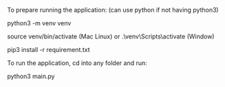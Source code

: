 To prepare running the application: (can use python if not having python3)

python3 -m venv venv

source venv/bin/activate (Mac Linux) or .\venv\Scripts\activate (Window)

pip3 install -r requirement.txt 


To run the application, cd into any folder and run:

python3 main.py
